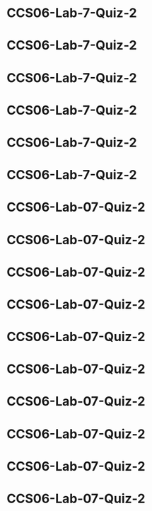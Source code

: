 # CCS06-Lab-7-Quiz-2
# CCS06-Lab-7-Quiz-2
# CCS06-Lab-7-Quiz-2
# CCS06-Lab-7-Quiz-2
# CCS06-Lab-7-Quiz-2
# CCS06-Lab-7-Quiz-2
# CCS06-Lab-07-Quiz-2
# CCS06-Lab-07-Quiz-2
# CCS06-Lab-07-Quiz-2
# CCS06-Lab-07-Quiz-2
# CCS06-Lab-07-Quiz-2
# CCS06-Lab-07-Quiz-2
# CCS06-Lab-07-Quiz-2
# CCS06-Lab-07-Quiz-2
# CCS06-Lab-07-Quiz-2
# CCS06-Lab-07-Quiz-2
